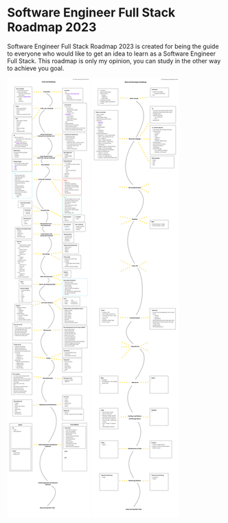# Software Engineer Full Stack Roadmap 2023

Software Engineer Full Stack Roadmap 2023 is created for being the guide to everyone who would like to get an idea to learn as a Software Engineer Full Stack. This roadmap is only my opinion, you can study in the other way to achieve you goal.

![image](Front-end%20Developer%20Roadmap.jpg)
![image](Back-end%20Developer%20Roadmap.png)

